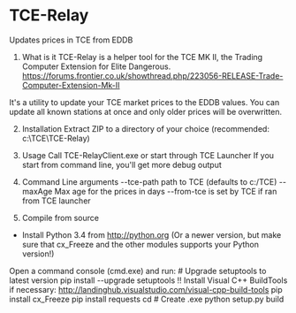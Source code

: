 # TCE-Relay
Updates prices in TCE from EDDB

1. What is it
TCE-Relay is a helper tool for the TCE MK II, the Trading Computer Extension for Elite Dangerous.
https://forums.frontier.co.uk/showthread.php/223056-RELEASE-Trade-Computer-Extension-Mk-II

It's a utility to update your TCE market prices to the EDDB values.
You can update all known stations at once and only older prices will be overwritten.

2. Installation
Extract ZIP to a directory of your choice (recommended: c:\TCE\TCE-Relay)

3. Usage
Call TCE-RelayClient.exe or start through TCE Launcher
If you start from command line, you'll get more debug output

4. Command Line arguments
--tce-path		path to TCE (defaults to c:/TCE)
--maxAge		Max age for the prices in days
--from-tce		is set by TCE if ran from TCE launcher

5. Compile from source
- Install Python 3.4 from http://python.org (Or a newer version, but make sure that cx_Freeze and the other modules supports your Python version!)

Open a command console (cmd.exe) and run:
	# Upgrade setuptools to latest version
	pip install --upgrade setuptools
	!! Install Visual C++ BuildTools if necessary: http://landinghub.visualstudio.com/visual-cpp-build-tools
	pip install cx_Freeze
	pip install requests
	cd <yourSourceDirectory>
	# Create .exe
	python setup.py build
